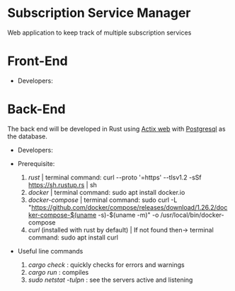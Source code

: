 # Subscription Service Manager
Web application to keep track of multiple subscription services
# Front-End
- Developers:


# Back-End 

The back end will be developed in Rust using [Actix web](https://actix.rs/) with [Postgresql](https://www.postgresql.org/) as the database.
- Developers: 

- Prerequisite:
  1) _rust_ | terminal command: curl --proto '=https' --tlsv1.2 -sSf https://sh.rustup.rs | sh
  2) _docker_ | terminal command: sudo apt install docker.io
  3) _docker-compose_ | terminal command: sudo curl -L "https://github.com/docker/compose/releases/download/1.26.2/docker-compose-$(uname -s)-$(uname -m)" -o /usr/local/bin/docker-compose
  4) _curl_ (installed with rust by default) | If not found then-> terminal command: sudo apt install curl

- Useful line commands 
  1) _cargo check_ : quickly checks for errors and warnings
  2) _cargo run_ : compiles
  3) _sudo netstat -tulpn_ : see the servers active and listening

